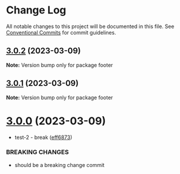 # Change Log

All notable changes to this project will be documented in this file.
See [Conventional Commits](https://conventionalcommits.org) for commit guidelines.

## [3.0.2](https://github.com/kamen-kirilov/lerna-independent-version/compare/footer@3.0.1...footer@3.0.2) (2023-03-09)

**Note:** Version bump only for package footer





## [3.0.1](https://github.com/kamen-kirilov/lerna-independent-version/compare/footer@3.0.0...footer@3.0.1) (2023-03-09)

**Note:** Version bump only for package footer





# [3.0.0](https://github.com/kamen-kirilov/lerna-independent-version/compare/footer@2.0.0...footer@3.0.0) (2023-03-09)


* test-2 - break ([eff6873](https://github.com/kamen-kirilov/lerna-independent-version/commit/eff68731d35e35c7aa482144feaad241a3e669c3))


### BREAKING CHANGES

* should be a breaking change commit
